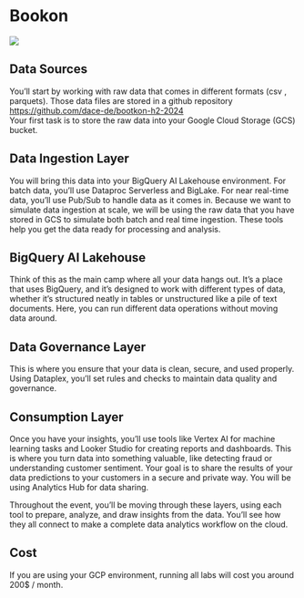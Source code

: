 # Bookon

![](image.png)


## Data Sources

You’ll start by working with raw data that comes in different formats (csv , parquets). 
Those data files are stored in a github repository  https://github.com/dace-de/bootkon-h2-2024  
Your first task is to store the raw data into your Google Cloud Storage (GCS) bucket.

## Data Ingestion Layer

You will bring this data into your BigQuery AI Lakehouse environment. 
For batch data, you’ll use Dataproc Serverless and BigLake. 
For near real-time data, you’ll use Pub/Sub to handle data as it comes in. 
Because we want to simulate data ingestion at scale, we will be using the raw data that you have stored in GCS to simulate both batch and real time ingestion.
These tools help you get the data ready for processing and analysis.


## BigQuery AI Lakehouse

Think of this as the main camp where all your data hangs out. It’s a place that uses BigQuery, and it’s designed to work with different types of data, whether it’s structured neatly in tables or unstructured like a pile of text documents. Here, you can run different data operations without moving data around.

## Data Governance Layer

This is where you ensure that your data is clean, secure, and used properly. Using Dataplex, you’ll set rules and checks to maintain data quality and governance.

## Consumption Layer

Once you have your insights, you’ll use tools like Vertex AI for machine learning tasks and Looker Studio for creating reports and dashboards. This is where you turn data into something valuable, like detecting fraud or understanding customer sentiment.
Your goal is to share the results of your data predictions to your customers in a secure and private way. You will be using Analytics Hub for data sharing.

Throughout the event, you’ll be moving through these layers, using each tool to prepare, analyze, and draw insights from the data. You’ll see how they all connect to make a complete data analytics workflow on the cloud.

## Cost 

If you are using your GCP environment, running all labs will cost you around 200$ / month.
